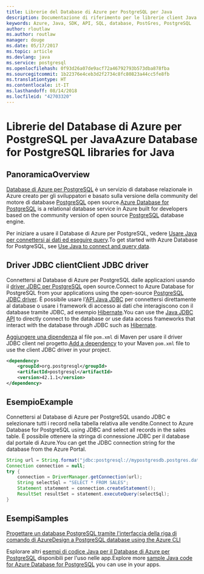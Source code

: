 ```yaml
---
title: Librerie del Database di Azure per PostgreSQL per Java
description: Documentazione di riferimento per le librerie client Java per il Database di Azure per PostgreSQL
keywords: Azure, Java, SDK, API, SQL, database, PostGres, PostgreSQL
author: rloutlaw
ms.author: routlaw
manager: douge
ms.date: 05/17/2017
ms.topic: article
ms.devlang: java
ms.service: postgresql
ms.openlocfilehash: 0f93d26a07de9acf72a46792793b573dba878fba
ms.sourcegitcommit: 1b22376e4ceb3d2f2734c8fc80823a44cc5fe8fb
ms.translationtype: HT
ms.contentlocale: it-IT
ms.lasthandoff: 08/14/2018
ms.locfileid: "42703320"
---
```

# <a name="azure-database-for-postgresql-libraries-for-java"></a><span data-ttu-id="6d735-104">Librerie del Database di Azure per PostgreSQL per Java</span><span class="sxs-lookup"><span data-stu-id="6d735-104">Azure Database for PostgreSQL libraries for Java</span></span>

## <a name="overview"></a><span data-ttu-id="6d735-105">Panoramica</span><span class="sxs-lookup"><span data-stu-id="6d735-105">Overview</span></span>

<span data-ttu-id="6d735-106">[Database di Azure per PostgreSQL](/azure/sql-database/sql-database-technical-overview) è un servizio di database relazionale in Azure creato per gli sviluppatori e basato sulla versione della community del motore di database [PostgreSQL](https://www.postgresql.org/) open source.</span><span class="sxs-lookup"><span data-stu-id="6d735-106">[Azure Database for PostgreSQL](/azure/sql-database/sql-database-technical-overview) is a relational database service in Azure built for developers based on the community version of open source [PostgreSQL](https://www.postgresql.org/) database engine.</span></span>

<span data-ttu-id="6d735-107">Per iniziare a usare il Database di Azure per PostgreSQL, vedere [Usare Java per connettersi ai dati ed eseguire query](/azure/postgresql/connect-java).</span><span class="sxs-lookup"><span data-stu-id="6d735-107">To get started with Azure Database for PostgreSQL, see [Use Java to connect and query data](/azure/postgresql/connect-java).</span></span>

## <a name="client-jdbc-driver"></a><span data-ttu-id="6d735-108">Driver JDBC client</span><span class="sxs-lookup"><span data-stu-id="6d735-108">Client JDBC driver</span></span>

<span data-ttu-id="6d735-109">Connettersi al Database di Azure per PostgreSQL dalle applicazioni usando il [driver JDBC per PostgreSQL](https://jdbc.postgresql.org/) open source.</span><span class="sxs-lookup"><span data-stu-id="6d735-109">Connect to Azure Database for PostgreSQL from your applications using the open-source [PostgreSQL JDBC driver](https://jdbc.postgresql.org/).</span></span> <span data-ttu-id="6d735-110">È possibile usare l'[API Java JDBC](https://docs.oracle.com/javase/8/docs/technotes/guides/jdbc/) per connettersi direttamente al database o usare i framework di accesso ai dati che interagiscono con il database tramite JDBC, ad esempio [Hibernate](http://hibernate.org/).</span><span class="sxs-lookup"><span data-stu-id="6d735-110">You can use the [Java JDBC API](https://docs.oracle.com/javase/8/docs/technotes/guides/jdbc/) to directly connect to the database or use data access frameworks that interact with the database through JDBC such as [Hibernate](http://hibernate.org/).</span></span>

<span data-ttu-id="6d735-111">[Aggiungere una dipendenza](https://maven.apache.org/guides/getting-started/index.html#How_do_I_use_external_dependencies) al file `pom.xml` di Maven per usare il driver JDBC client nel progetto.</span><span class="sxs-lookup"><span data-stu-id="6d735-111">[Add a dependency](https://maven.apache.org/guides/getting-started/index.html#How_do_I_use_external_dependencies) to your Maven `pom.xml` file to use the client JDBC driver in your project.</span></span>  

```XML
<dependency>
    <groupId>org.postgresql</groupId>
    <artifactId>postgresql</artifactId>
    <version>42.1.1</version>
</dependency>
```   

## <a name="example"></a><span data-ttu-id="6d735-112">Esempio</span><span class="sxs-lookup"><span data-stu-id="6d735-112">Example</span></span>

<span data-ttu-id="6d735-113">Connettersi al Database di Azure per PostgreSQL usando JDBC e selezionare tutti i record nella tabella relativa alle vendite.</span><span class="sxs-lookup"><span data-stu-id="6d735-113">Connect to Azure Database for PostgreSQL using JDBC and select all records in the sales table.</span></span> <span data-ttu-id="6d735-114">È possibile ottenere la stringa di connessione JDBC per il database dal portale di Azure.</span><span class="sxs-lookup"><span data-stu-id="6d735-114">You can get the JDBC connection string for the database from the Azure Portal.</span></span>

```java
String url = String.format("jdbc:postgresql://mypostgresdb.postgres.database.azure.com:5432/mydb?user=frank@mypostgresdb&password=AbCdEfGhIjK&ssl=true");
Connection connection = null;
try {
    connection = DriverManager.getConnection(url);
    String selectSql = "SELECT * FROM SALES";
    Statement statement = connection.createStatement();
    ResultSet resultSet = statement.executeQuery(selectSql);
}
```

## <a name="samples"></a><span data-ttu-id="6d735-115">Esempi</span><span class="sxs-lookup"><span data-stu-id="6d735-115">Samples</span></span>

[<span data-ttu-id="6d735-116">Progettare un database PostgreSQL tramite l'interfaccia della riga di comando di Azure</span><span class="sxs-lookup"><span data-stu-id="6d735-116">Design a PostgreSQL database using the Azure CLI</span></span>](https://docs.microsoft.com/azure/postgresql/tutorial-design-database-using-azure-cli) 

<span data-ttu-id="6d735-117">Esplorare altri [esempi di codice Java per il Database di Azure per PostgreSQL](https://azure.microsoft.com/resources/samples/?platform=java&term=postgres) disponibili per l'uso nelle app.</span><span class="sxs-lookup"><span data-stu-id="6d735-117">Explore more [sample Java code for Azure Database for PostgreSQL](https://azure.microsoft.com/resources/samples/?platform=java&term=postgres) you can use in your apps.</span></span>
